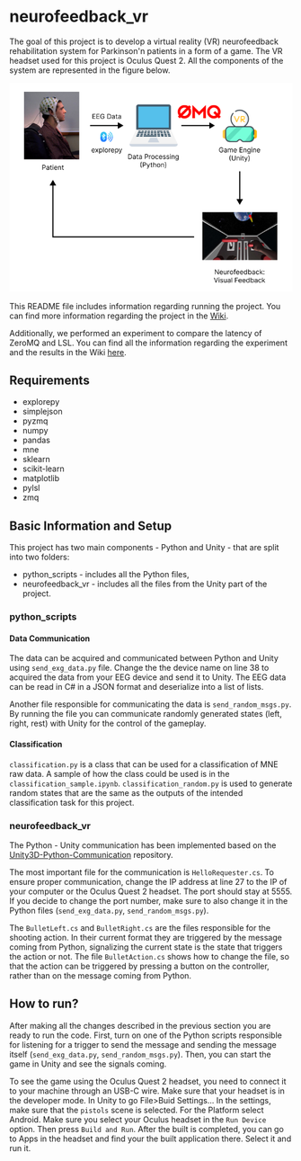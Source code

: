 # neurofeedback_vr

The goal of this project is to develop a virtual reality (VR) neurofeedback rehabilitation system for Parkinson'n patients in a form of a game. The VR headset used for this project is Oculus Quest 2. All the components of the system are represented in the figure below.

![image](files/../figures/tasks.png)


This README file includes information regarding running the project. You can find more information regarding the project in the [Wiki](https://github.com/marteczkah/neurofeedback_vr/wiki/Brain-Computer-Interface-with-Virtual-Reality-Neurofeedback).

Additionally, we performed an experiment to compare the latency of ZeroMQ and LSL. You can find all the information regarding the experiment and the results in the Wiki [here](https://github.com/marteczkah/neurofeedback_vr/wiki/ZeroMQ-vs-LSL-for-Python---Unity-Communication). 

## Requirements 
- explorepy
- simplejson
- pyzmq
- numpy
- pandas
- mne
- sklearn
- scikit-learn
- matplotlib
- pylsl
- zmq

## Basic Information and Setup

This project has two main components - Python and Unity - that are split into two folders:
* python_scripts - includes all the Python files,
* neurofeedback_vr - includes all the files from the Unity part of the project.

### python_scripts

#### Data Communication

The data can be acquired and communicated between Python and Unity using `send_exg_data.py` file. Change the the device name on line 38 to acquired the data from your EEG device and send it to Unity. The EEG data can be read in C# in a JSON format and deserialize into a list of lists. 

Another file responsible for communicating the data is `send_random_msgs.py`. By running the file you can communicate randomly generated states (left, right, rest) with Unity for the control of the gameplay. 

#### Classification

`classification.py` is a class that can be used for a classification of MNE raw data. A sample of how the class could be used is in the `classification_sample.ipynb`. `classification_random.py` is used to generate random states that are the same as the outputs of the intended classification task for this project. 

### neurofeedback_vr

The Python - Unity communication has been implemented based on the [Unity3D-Python-Communication](https://github.com/off99555/Unity3D-Python-Communication) repository. 

The most important file for the communication is `HelloRequester.cs`. To ensure proper communication, change the IP address at line 27 to the IP of your computer or the Oculus Quest 2 headset. The port should stay at 5555. If you decide to change the port number, make sure to also change it in the Python files (`send_exg_data.py`, `send_random_msgs.py`). 

The `BulletLeft.cs` and `BulletRight.cs` are the files responsible for the shooting action. In their current format they are triggered by the message coming from Python, signalizing the current state is the state that triggers the action or not. The file `BulletAction.cs` shows how to change the file, so that the action can be triggered by pressing a button on the controller, rather than on the message coming from Python.


## How to run?

After making all the changes described in the previous section you are ready to run the code. First, turn on one of the Python scripts responsible for listening for a trigger to send the message and sending the message itself (`send_exg_data.py`, `send_random_msgs.py`). Then, you can start the game in Unity and see the signals coming.

To see the game using the Oculus Quest 2 headset, you need to connect it to your machine through an USB-C wire. Make sure that your headset is in the developer mode. In Unity to go File>Buid Settings... In the settings, make sure that the `pistols` scene is selected. For the Platform select Android. Make sure you select your Oculus headset in the `Run Device` option. Then press `Build and Run`. After the built is completed, you can go to Apps in the headset and find your the built application there. Select it and run it. 
